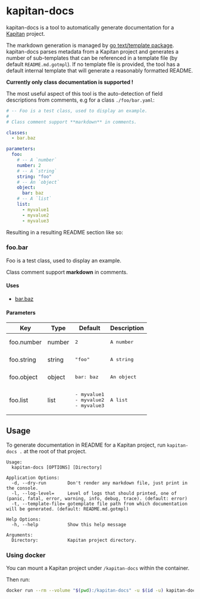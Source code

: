 # kapitan-docs

kapitan-docs is a tool to automatically generate documentation for a [Kapitan](https://kapitan.dev) project.

The markdown generation is managed by [go text/template package](https://pkg.go.dev/text/template). kapitan-docs parses metadata from a Kapitan project and generates a number of sub-templates that can be referenced in a template file (by default `README.md.gotmpl`). If no template file is provided, the tool has a default internal template that will generate a reasonably formatted README.

**Currently only class documentation is supported !**

The most useful aspect of this tool is the auto-detection of field descriptions from comments, e.g for a class `./foo/bar.yaml`:

```yml
# -- Foo is a test class, used to display an example.
#
# Class comment support **markdown** in comments.

classes:
  - bar.baz

parameters:
  foo:
    # -- A `number`
    number: 2
    # -- A `string`
    string: "foo"
    # -- An `object`
    object:
      bar: baz
    # -- A `list`
    list:
      - myvalue1
      - myvalue2
      - myvalue3
```

Resulting in a resulting README section like so:

### <a name="foo.bar"></a>foo.bar

Foo is a test class, used to display an example.

Class comment support **markdown** in comments.
#### Uses
* [bar.baz](#bar.baz)

#### Parameters

| Key | Type | Default | Description |
| --- | ---- | ------- | ----------- |
| foo.number | number | <pre>2<br /></pre> | <pre>A number</pre> |
| foo.string | string | <pre>"foo"<br /></pre> | <pre>A string</pre> |
| foo.object | object | <pre>bar: baz<br /></pre> | <pre>An object</pre> |
| foo.list | list | <pre>- myvalue1<br />- myvalue2<br />- myvalue3<br /></pre> | <pre>A list</pre> |

## Usage

To generate documentation in README for a Kapitan project, run `kapitan-docs .` at the root of that project.

```
Usage:
  kapitan-docs [OPTIONS] [Directory]

Application Options:
  -d, --dry-run        Don't render any markdown file, just print in the console.
  -l, --log-level=     Level of logs that should printed, one of (panic, fatal, error, warning, info, debug, trace). (default: error)
  -t, --template-file= gotemplate file path from which documentation will be generated. (default: README.md.gotmpl)

Help Options:
  -h, --help           Show this help message

Arguments:
  Directory:           Kapitan project directory.
```

### Using docker

You can mount a Kapitan project under `/kapitan-docs` within the container.

Then run:

```bash
docker run --rm --volume "$(pwd):/kapitan-docs" -u $(id -u) kapitan-docs:latest
```
